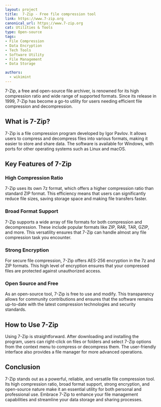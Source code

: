 ```yaml
---
layout: project
title:  7-Zip - Free file compression tool
link: https://www.7-zip.org
canonical_url: https://www.7-zip.org
cat: Utilities & Tools
type: Open-source
tags: 
- File Compression
- Data Encryption
- Tech Tools
- Software Utility
- File Management
- Data Storage

authors:
  - wikimint
---
```


7-Zip, a free and open-source file archiver, is renowned for its high compression ratio and wide range of supported formats. Since its release in 1999, 7-Zip has become a go-to utility for users needing efficient file compression and decompression.

## What is 7-Zip?

7-Zip is a file compression program developed by Igor Pavlov. It allows users to compress and decompress files into various formats, making it easier to store and share data. The software is available for Windows, with ports for other operating systems such as Linux and macOS.

## Key Features of 7-Zip

### High Compression Ratio

7-Zip uses its own 7z format, which offers a higher compression ratio than standard ZIP format. This efficiency means that users can significantly reduce file sizes, saving storage space and making file transfers faster.

### Broad Format Support

7-Zip supports a wide array of file formats for both compression and decompression. These include popular formats like ZIP, RAR, TAR, GZIP, and more. This versatility ensures that 7-Zip can handle almost any file compression task you encounter.

### Strong Encryption

For secure file compression, 7-Zip offers AES-256 encryption in the 7z and ZIP formats. This high level of encryption ensures that your compressed files are protected against unauthorized access.

### Open Source and Free

As an open-source tool, 7-Zip is free to use and modify. This transparency allows for community contributions and ensures that the software remains up-to-date with the latest compression technologies and security standards.

## How to Use 7-Zip

Using 7-Zip is straightforward. After downloading and installing the program, users can right-click on files or folders and select 7-Zip options from the context menu to compress or decompress them. The user-friendly interface also provides a file manager for more advanced operations.

## Conclusion

7-Zip stands out as a powerful, reliable, and versatile file compression tool. Its high compression ratio, broad format support, strong encryption, and open-source nature make it an essential utility for both personal and professional use. Embrace 7-Zip to enhance your file management capabilities and streamline your data storage and sharing processes.